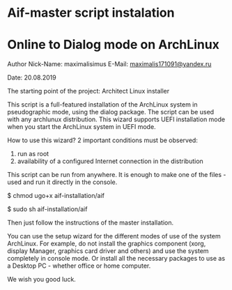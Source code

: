 #   Aif-master script instalation
#   Online to Dialog mode on ArchLinux

Author Nick-Name: maximalisimus
E-Mail: maximalis171091@yandex.ru
 
Date: 20.08.2019

The starting point of the project: Architect Linux installer

This script is a full-featured installation of the ArchLinux system in pseudographic mode, using the dialog package.
The script can be used with any archlunux distribution. This wizard supports UEFI installation mode when you start the ArchLinux system in UEFI mode.

How to use this wizard?
2 important conditions must be observed:
1) run as root
2) availability of a configured Internet connection in the distribution

This script can be run from anywhere. 
It is enough to make one of the files - used and run it directly in the console.

$ chmod ugo+x aif-installation/aif

$ sudo sh aif-installation/aif

Then just follow the instructions of the master installation.

You can use the setup wizard for the different modes of use of the system ArchLinux.
For example, do not install the graphics component (xorg, display Manager, graphics card driver and others) and use the system completely in console mode.
Or install all the necessary packages to use as a Desktop PC - whether office or home computer.

We wish you good luck.


